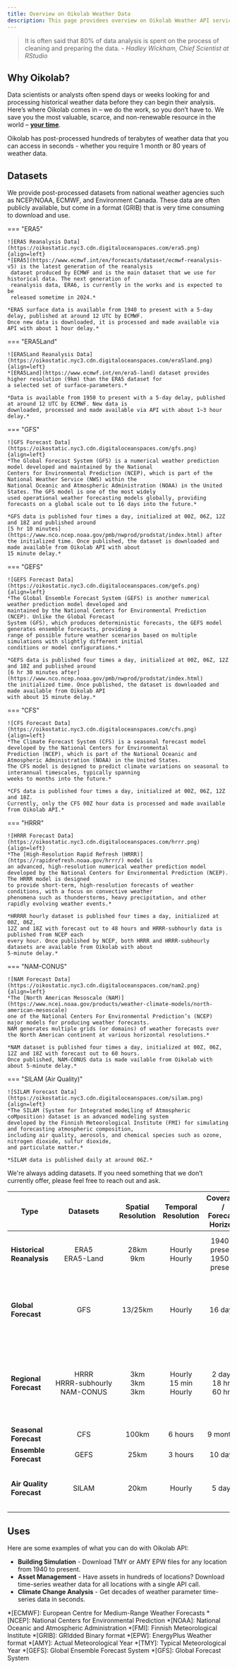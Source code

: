 ```yaml
---
title: Overview on Oikolab Weather Data 
description: This page providees overview on Oikolab Weather API service and it's datasets.
---
```


> It is often said that 80% of data analysis is spent on the process of cleaning and preparing 
> the data. *- Hadley Wickham, Chief Scientist at RStudio*

## Why Oikolab?

Data scientists or analysts often spend days or weeks looking for and processing historical weather data before they can 
begin their analysis. Here’s where Oikolab comes in – we do the work, so you don’t have to. We save you the most valuable, 
scarce, and non-renewable resource in the world – **<u>your time</u>**. 

Oikolab has post-processed hundreds of terabytes of weather data that you can access in seconds - whether you require 1 month or 80 years of weather data.

## Datasets

We provide post-processed datasets from national weather agencies such as NCEP/NOAA, ECMWF, and Environment Canada. 
These data are often publicly available, but come in a format (GRIB) that is very time consuming to download and use.

=== "ERA5"

    ![ERA5 Reanalysis Data](https://oikostatic.nyc3.cdn.digitaloceanspaces.com/era5.png){align=left}
    *[ERA5](https://www.ecmwf.int/en/forecasts/dataset/ecmwf-reanalysis-v5) is the latest generation of the reanalysis 
     dataset produced by ECMWF and is the main dataset that we use for historical data. The next generation of 
     reanalysis data, ERA6, is currently in the works and is expected to be 
     released sometime in 2024.*

    *ERA5 surface data is available from 1940 to present with a 5-day delay, published at around 12 UTC by ECMWF. 
    Once new data is downloaded, it is processed and made available via API with about 1 hour delay.*


=== "ERA5Land"

    ![ERA5Land Reanalysis Data](https://oikostatic.nyc3.cdn.digitaloceanspaces.com/era5land.png){align=left}
    *[ERA5Land](https://www.ecmwf.int/en/era5-land) dataset provides higher resolution (9km) than the ERA5 dataset for 
    a selected set of surface-parameters.*

    *Data is available from 1950 to present with a 5-day delay, published at around 12 UTC by ECMWF. New data is 
    downloaded, processed and made available via API with about 1~3 hour delay.*

=== "GFS"

    ![GFS Forecast Data](https://oikostatic.nyc3.cdn.digitaloceanspaces.com/gfs.png){align=left}
    *The Global Forecast System (GFS) is a numerical weather prediction model developed and maintained by the National 
    Centers for Environmental Prediction (NCEP), which is part of the National Weather Service (NWS) within the 
    National Oceanic and Atmospheric Administration (NOAA) in the United States. The GFS model is one of the most widely 
    used operational weather forecasting models globally, providing forecasts on a global scale out to 16 days into the future.*

    *GFS data is published four times a day, initialized at 00Z, 06Z, 12Z and 18Z and published around 
    [5 hr 10 minutes](https://www.nco.ncep.noaa.gov/pmb/nwprod/prodstat/index.html) after 
    the initialized time. Once published, the dataset is downloaded and made available from Oikolab API with about 
    15 minute delay.*

=== "GEFS"

    ![GEFS Forecast Data](https://oikostatic.nyc3.cdn.digitaloceanspaces.com/gefs.png){align=left}
    *The Global Ensemble Forecast System (GEFS) is another numerical weather prediction model developed and 
    maintained by the National Centers for Environmental Prediction (NCEP). Unlike the Global Forecast 
    System (GFS), which produces deterministic forecasts, the GEFS model generates ensemble forecasts, providing a 
    range of possible future weather scenarios based on multiple simulations with slightly different initial 
    conditions or model configurations.*

    *GEFS data is published four times a day, initialized at 00Z, 06Z, 12Z and 18Z and published around 
    [6 hr 30 minutes after](https://www.nco.ncep.noaa.gov/pmb/nwprod/prodstat/index.html) 
    the initialized time. Once published, the dataset is downloaded and made available from Oikolab API 
    with about 15 minute delay.*

=== "CFS"

    ![CFS Forecast Data](https://oikostatic.nyc3.cdn.digitaloceanspaces.com/cfs.png){align=left}
    *The Climate Forecast System (CFS) is a seasonal forecast model developed by the National Centers for Environmental 
    Prediction (NCEP), which is part of the National Oceanic and Atmospheric Administration (NOAA) in the United States. 
    The CFS model is designed to predict climate variations on seasonal to interannual timescales, typically spanning 
    weeks to months into the future.*

    *CFS data is published four times a day, initialized at 00Z, 06Z, 12Z and 18Z. 
    Currently, only the CFS 00Z hour data is processed and made available from Oikolab API.*


=== "HRRR"

    ![HRRR Forecast Data](https://oikostatic.nyc3.cdn.digitaloceanspaces.com/hrrr.png){align=left}
    *The [High-Resolution Rapid Refresh (HRRR)](https://rapidrefresh.noaa.gov/hrrr/) model is 
    an advanced, high-resolution numerical weather prediction model 
    developed by the National Centers for Environmental Prediction (NCEP). The HRRR model is designed 
    to provide short-term, high-resolution forecasts of weather conditions, with a focus on convective weather 
    phenomena such as thunderstorms, heavy precipitation, and other rapidly evolving weather events.*

    *HRRRR hourly dataset is published four times a day, initialized at 00Z, 06Z, 
    12Z and 18Z with forecast out to 48 hours and HRRR-subhourly data is published from NCEP each 
    every hour. Once published by NCEP, both HRRR and HRRR-subhourly datasets are available from Oikolab with about 
    5-minute delay.*


=== "NAM-CONUS"

    ![NAM Forecast Data](https://oikostatic.nyc3.cdn.digitaloceanspaces.com/nam2.png){align=left}
    *The [North American Mesoscale (NAM)](https://www.ncei.noaa.gov/products/weather-climate-models/north-american-mesoscale) 
    one of the National Centers For Environmental Prediction’s (NCEP) major models for producing weather forecasts. 
    NAM generates multiple grids (or domains) of weather forecasts over the North American continent at various horizontal resolutions.*

    *NAM dataset is published four times a day, initialized at 00Z, 06Z, 12Z and 18Z with forecast out to 60 hours. 
    Once published, NAM-CONUS data is made vailable from Oikolab with about 5-minute delay.*


=== "SILAM (Air Quality)"

    ![SILAM Forecast Data](https://oikostatic.nyc3.cdn.digitaloceanspaces.com/silam.png){align=left}
    *The SILAM (System for Integrated modeLling of Atmospheric coMposition) dataset is an advanced modeling system 
    developed by the Finnish Meteorological Institute (FMI) for simulating and forecasting atmospheric composition, 
    including air quality, aerosols, and chemical species such as ozone, nitrogen dioxide, sulfur dioxide, 
    and particulate matter.*

    *SILAM data is published daily at around 06Z.*


We're always adding datasets. If you need something that we don’t currently offer, please feel free to reach out and ask.

| Type                             |                        Datasets                        | Spatial <br/> Resolution |    Temporal <br/> Resolution     |  Coverage / <br/> Forecast Horizon  | Notes                                                                   |
|----------------------------------|:------------------------------------------------------:|:------------------------:|:--------------------------------:|:-----------------------------------:|:------------------------------------------------------------------------|
| **Historical <br/>  Reanalysis** |                  ERA5 <br/> ERA5-Land                  |      28km <br/> 9km      |       Hourly <br/> Hourly        | 1940 - present <br/> 1950 - present | Data is made available with 5-day delay                                 |        
| **Global<br/>  Forecast**        |                          GFS                           |         13/25km          |              Hourly              |               16 days               | Hourly forecast steps up to 120 hr and 3-hours afterward                |        
| **Regional<br/>  Forecast**      | HRRR <br/> <nobr>HRRR-subhourly</nobr> <br/> NAM-CONUS | 3km <br/> 3km <br/> 3km  | Hourly <br/> 15 min <br/> Hourly |  2 days <br/> 18 hrs <br/> 60 hrs   | Lambert conformal conic projection is re-mapped to regular lat/lon grid | 
| **Seasonal<br/>  Forecast**      |                          CFS                           |          100km           |             6 hours              |              9 months               |                                                                         |  
| **Ensemble<br/>  Forecast**      |                          GEFS                          |           25km           |             3 hours              |               10 days               |                                                                         | 
| **Air Quality <br/>  Forecast**  |                         SILAM                          |           20km           |              Hourly              |               5 days                | Includes data from 5 previous days                                      | 


## Uses

Here are some examples of what you can do with Oikolab API:

* **Building Simulation** - Download TMY or AMY EPW files for any location from 1940 to present. 
* **Asset Management** - Have assets in hundreds of locations? Download time-series weather data for all locations with a single API call.
* **Climate Change Analysis** - Get decades of weather parameter time-series data in seconds.


*[ECMWF]: European Centre for Medium-Range Weather Forecasts
*[NCEP]: National Centers for Environmental Prediction
*[NOAA]: National Oceanic and Atmospheric Administration
*[FMI]: Finnish Meteorological Institute
*[GRIB]: GRIdded Binary format
*[EPW]: EnergyPlus Weather format
*[AMY]: Actual Meteorological Year
*[TMY]: Typical Meteorological Year
*[GEFS]: Global Ensemble Forecast System
*[GFS]: Global Forecast System

